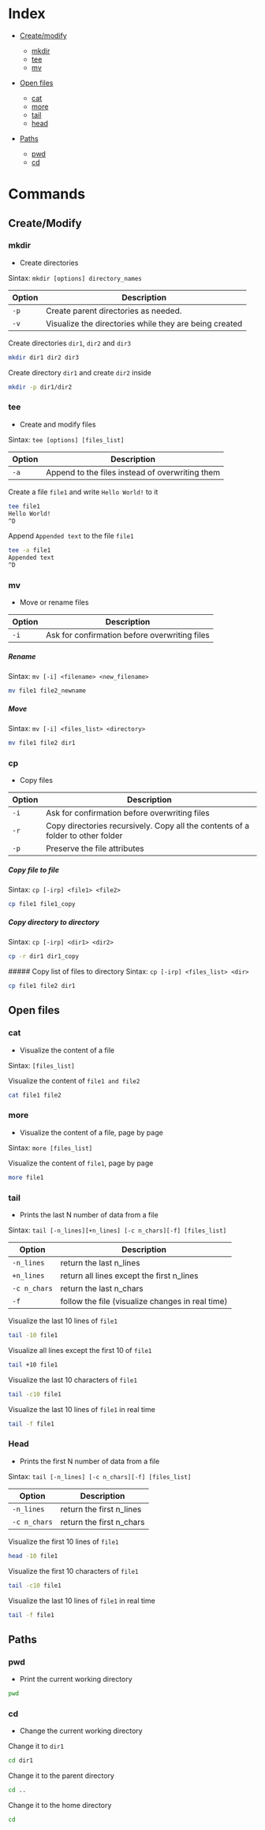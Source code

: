 # Index
* [Create/modify](#createmodify)
  * [mkdir](#mkdir)
  * [tee](#tee)
  * [mv](#mv)

* [Open files](#open-files)
  * [cat](#cat)
  * [more](#more)
  * [tail](#tail)
  * [head](#head)

* [Paths](#paths)
  * [pwd](#pwd)
  * [cd](#cd)

# Commands

## Create/Modify
### mkdir
* Create directories

Sintax: `mkdir [options] directory_names`

| Option | Description |
|-|-|
| `-p` | Create parent directories as needed. |
| `-v` | Visualize the directories while they are being created |

Create directories `dir1`, `dir2` and `dir3`
```bash
mkdir dir1 dir2 dir3
```

Create directory `dir1` and create `dir2` inside
```bash
mkdir -p dir1/dir2
```


### tee
* Create and modify files

Sintax: `tee [options] [files_list]`

| Option | Description |
|-|-|
| `-a` | Append to the files instead of overwriting them |

Create a file `file1` and write `Hello World!` to it
```bash
tee file1
Hello World!
^D
```

Append `Appended text` to the file `file1`
```bash
tee -a file1
Appended text
^D
```



### mv
* Move or rename files

| Option | Description |
|-|-|
| `-i` | Ask for confirmation before overwriting files |
  
##### Rename
Sintax: `mv [-i] <filename> <new_filename>`

```bash
mv file1 file2_newname
```

##### Move
Sintax: `mv [-i] <files_list> <directory>`

```bash
mv file1 file2 dir1
```



### cp
* Copy files

| Option | Description |
|-|-|
| `-i` | Ask for confirmation before overwriting files |
| `-r` | Copy directories recursively. Copy all the contents of a folder to other folder |
| `-p` | Preserve the file attributes |

##### Copy file to file
Sintax: `cp [-irp] <file1> <file2>`

```bash
cp file1 file1_copy
```

##### Copy directory to directory
Sintax: `cp [-irp] <dir1> <dir2>`

```bash
cp -r dir1 dir1_copy
```

##### Copy list of files to directory
Sintax: `cp [-irp] <files_list> <dir>`

```bash
cp file1 file2 dir1
```



## Open files

### cat
* Visualize the content of a file

Sintax: `[files_list]`

Visualize the content of `file1 and file2`
```bash
cat file1 file2
```


### more
* Visualize the content of a file, page by page

Sintax: `more [files_list]`

Visualize the content of `file1`, page by page
```bash
more file1
```


### tail
* Prints the last N number of data from a file

Sintax: `tail [-n_lines][+n_lines] [-c n_chars][-f] [files_list]`

| Option | Description |
|-|-|
| `-n_lines` | return the last n_lines |
| `+n_lines` | return all lines except the first n_lines |
| `-c n_chars` | return the last n_chars |
| `-f` | follow the file (visualize changes in real time) |

Visualize the last 10 lines of `file1`
```bash
tail -10 file1
```

Visualize all lines except the first 10 of `file1`
```bash
tail +10 file1
```

Visualize the last 10 characters of `file1`
```bash
tail -c10 file1
```

Visualize the last 10 lines of `file1` in real time
```bash
tail -f file1
```


### Head
* Prints the first N number of data from a file

Sintax: `tail [-n_lines] [-c n_chars][-f] [files_list]`

| Option | Description |
|-|-|
| `-n_lines` | return the first n_lines |
| `-c n_chars` | return the first n_chars |

Visualize the first 10 lines of `file1`
```bash
head -10 file1
```

Visualize the first 10 characters of `file1`
```bash
tail -c10 file1
```

Visualize the last 10 lines of `file1` in real time
```bash
tail -f file1
```


## Paths

### pwd
* Print the current working directory

```bash
pwd
```

### cd
* Change the current working directory

Change it to `dir1`
```bash
cd dir1
```

Change it to the parent directory
```bash
cd ..
```

Change it to the home directory
```bash
cd
```
